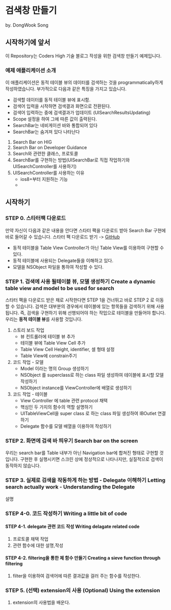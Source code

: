 # 검색창 만들기
by. DongWook Song
## 시작하기에 앞서
이 Repository는 Coders High 기술 블로그 작성을 위한 검색창 만들기 예제입니다.

### 예제 애플리케이션 소개
이 애플리케이션은 동적 테이블 뷰의 데이터를 검색하는 것을 programmatically하게 작성하였습니다.
부가적으로 다음과 같은 특징을 가지고 있습니다.
- 검색할 데이터를 동적 테이블 뷰에 표시함.
- 검색어 입력을 시작하면 검색결과 화면으로 전환된다.
- 검색어 입력하는 중에 검색결과가 업데이트 (UISearchResultsUpdating)
- Scope 설정을 하여 그에 따른 값이 출력된다.
- SearchBar는 네비게이션 바와 통합되어 있다
- SearchBar는 숨겨져 있다 나타난다

1. Search Bar on HIG
2. Search Bar on Developer Guidance
3. Search와 관련한 클래스, 프로토콜
4. SearchBar를 구현하는 방법(UISearchBar로 직접 작업하기와 UISearchController를 사용하기)
5. UISearchController를 사용하는 이유
    - ios8+부터 지원하는 기능
    - 


## 시작하기
### STEP 0. 스타터팩 다운로드
만약 자신이 다음과 같은 내용을 안다면 스타터 팩을 다운로드 받아 Search Bar 구현에 바로 들어갈 수 있습니다.
스타터 팩 다운로드 받기 -> [GitHub](https://github.com/quino0627/SearchBar/tree/starterpack)
- 동적 테이블을 Table View Controller가 아닌 Table View를 이용하여 구현할 수 있다.
- 동적 테이블에 사용되는 Delegate들을 이해하고 있다.
- 모델을 NSObject 파일을 통하여 작성할 수 있다.

### STEP 1. 검색에 사용 될**테이블 뷰, 모델** 생성하기 Create a dynamic table view and model to be used for search
스타터 팩을 다운로드 받은 채로 시작한다면 STEP 1을 건너뛰고 바로 STEP 2 로 이동할 수 있습니다.
검색은 대부분의 경우에서 테이블에 있는 항목들을 검색하기 위해 사용됩니다. 즉, 검색을 구현하기 위해 선행되어야 하는 작업으로 테이블을 만들어야 합니다. 우리는 **동적 테이블 뷰**를 사용할 것입니다.
1. 스토리 보드 작업
    - 뷰 컨트롤러에 테이블 뷰 추가
    - 테이블 뷰에 Table View Cell 추가
    - Table View Cell Height, identifier, 셀 형태 설정
    - Table View에 constrain주기
2. 코드 작업 - 모델
    - Model 이라는 명의 Group 생성하기
    - NSObject 를 superclass로 하는 class 파일 생성하여 테이블에 표시할 모델 작성하기
    - NSObject instance를 ViewController에 배열로 생성하기
3. 코드 작업 - 테이블
    - View Controller 에 table 관련 protocol 채택
    - 핵심인 두 가지의 함수의 역할 설명하기
    - UITableViewCell을 super class 로 하는 class 파일 생성하여 IBOutlet 연결하기
    - Delegate 함수를 모델 배열을 이용하여 작성하기
    

### STEP 2. 화면에 검색 바 띄우기  Search bar on the screen
우리는 search bar를 Table 내부가 아닌 Navigation bar에 합쳐진 형태로 구현할 것입니다.
구현한 후 실행시키면 스크린 상에 정상적으로 나타나지만, 실질적으로 검색이 동작하지 않습니다. 

### STEP 3. 실제로 검색을 작동하게 하는 방법 -  Delegate 이해하기 Letting search actually work - Understanding the Delegate
설명
### STEP 4-0. 코드 작성하기 Writing a little bit of code
#### STEP 4-1. delegate 관련 코드 작성 Writing delagate related code
1. 프로토콜 채택 작업
2. 관련 함수에 대한 설명,작성
#### STEP 4-2. filtering을 통한 체 함수 만들기 Creating a sieve function through filtering
1. filter을 이용하여 검색어에 따른 결과값을 걸러 주는 함수를 작성한다.
### STEP 5. (선택) extension의 사용  (Optional) Using the extension
1. extension의 사용법을 배운다.
